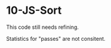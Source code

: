 # 10-JS-Sort
<p>This code still needs refining.</p>
<p>Statistics for "passes" are not consitent.</p>
